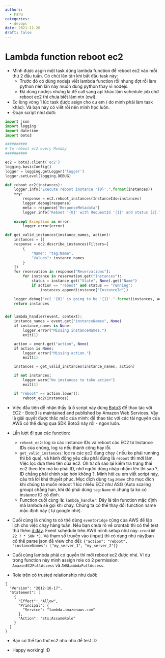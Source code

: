 ```yaml
---
authors:
  - PaPu
categories:
  - devops
date: 2021-11-20
draft: false
---
```


# Lambda function reboot ec2

- Mình được asgin một task dùng lambda function để reboot ec2 vào mỗi thứ 2 đầu tuần. Có chút lăn tăn khi bắt đầu task này:
  - Trước đó có dùng nodejs viết lambda function rồi nhưng đợt rồi làm python nên lần này muốn dùng python thay vì nodejs.
  - Đã dùng nodejs nhưng là để call sang api khác làm schedule job chứ reboot ec2 thì chưa biết làm ntn (cwl)
- Éc lòng vòng 1 lúc task được asign cho cu em ( do mình phải làm task khác). Và bạn này có viết rồi nên mình học luôn.
- Đoạn script như dưới:

```python linenums="1"
import json
import logging
import datetime
import boto3

##########
# To reboot ec2 every Monday
##########

ec2 = boto3.client('ec2')
logging.basicConfig()
logger = logging.getLogger('logger')
logger.setLevel(logging.DEBUG)

def reboot_ec2(instances):
    logger.info("Execute reboot instance '{0}'.".format(instances))
    try:
        response = ec2.reboot_instances(InstanceIds=instances)
        logger.debug(response)
        meta = response["ResponseMetadata"]
        logger.info("Reboot '{0}' with RequestId '{1}' and status {2}.".format(instances, meta["RequestId"],
                                                                                  meta["HTTPStatusCode"]))
    except Exception as error:
        logger.error(error)

def get_valid_instances(instance_names, action):
    instances = []
    response = ec2.describe_instances(Filters=[
        {
            "Name": "tag:Name",
            "Values": instance_names
        }
    ])
    for reservation in response["Reservations"]:
        for instance in reservation.get("Instances"):
            status = instance.get("State", None).get("Name")
            if action == "reboot" and status == "running":
                instances.append(instance["InstanceId"])

    logger.debug("ec2 '{0}' is going to be '{1}'.".format(instances, action))
    return instances


def lambda_handler(event, context):
    instance_names = event.get("instanceNames", None)
    if instance_names is None:
        logger.error("Missing instanceNames.")
        exit(1)

    action = event.get("action", None)
    if action is None:
        logger.error("Missing action.")
        exit(1)

    instances = get_valid_instances(instance_names, action)

    if not instances:
        logger.warn("No instances to take action")
        exit(1)

    if "reboot" == action.lower():
        reboot_ec2(instances)
```

- Việc đầu tiên dễ nhận thấy là ồ script này dùng [Boto3](https://github.com/boto/boto3) để thao tác với EC2 - Boto3 is maintained and published by Amazon Web Services. Vậy là giải quyết được thắc mắc của mình: để thao tác với các tài nguyên của AWS có thể dùng qua SDK Boto3 này rồi - ngon luôn.

- Lần lượt đi qua các function:

  - `reboot_ec2`: log ra các instance IDs và reboot các EC2 từ Instance IDs của chúng, log ra nếu thành công hay lỗi.
  - `get_valid_instances`: lọc ra các ec2 đang chạy ( nếu ko phải running thì bỏ qua), và hành động yêu cầu phải đúng là `reboot` thì mới làm. Việc lọc dựa theo tên của ec2. Oh từ đã sao lại kiểm tra trạng thái ec2 theo tên mà ko phải ID, nhỡ người dùng nhập nhầm tên thì sao ?, ID chẳng phải chính xác hơn không ?. Mình hỏi cu em viết script này, câu trả lời khá thuyết phục. Mục đích dùng `tag:Name` cho mục đích khi chúng ta muốn reboot 1 lúc nhiều EC2 như ASG (Auto scaling group) chẳng hạn, khi đó phải dùng `tag:Name` vì chúng ta ko có instance ID cố định.
  - Function cuối cùng là: `lambda_handler`: Đây là tên function mặc định mà lambda sẽ gọi khi chạy. Chúng ta có thể thay đổi function name mặc định này ( tự google nhé).

- Cuối cùng là chúng ta có thê dùng `eventbridge` cũng của AWS để lập lịch cho việc chạy hàng tuần. Nếu bạn chưa rõ về crontab thì có thể test thử thêm [ở đây](https://crontab.guru/). Event schedule trên AWS mình setup như này: `cron(00 22 ? * SUN *)`. Và tham số truyền vào (input) thì có dạng như này(bạn có thể parse json để view cho dễ): `{"action": "reboot", "instanceNames": ["my_server_1", "my_server_2"]}`

- Cuối cùng lambda phải có quyền thì mới reboot ec2 được nhé. Ví dụ trong function này mình assign role có 2 permission: `AmazonEC2FullAccess` và `AWSLambdaFullAccess`.

- Role trên có trusted relationship như dưới:

```linenums="1"
{
  "Version": "2012-10-17",
  "Statement": [
    {
      "Effect": "Allow",
      "Principal": {
        "Service": "lambda.amazonaws.com"
      },
      "Action": "sts:AssumeRole"
    }
  ]
}
```

- Bạn có thể tạo thử ec2 nhỏ nhỏ để test :D

- Happy working! :D
